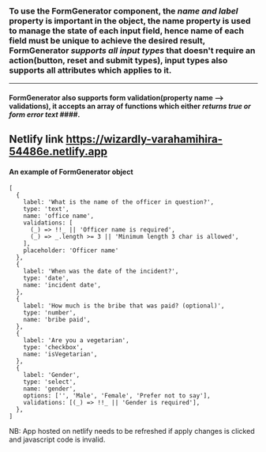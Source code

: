 ### To use the FormGenerator component, the _name and label_ property is important in the object, the name property is used to manage the state of each input field, hence name of each field must be unique to achieve the desired result, FormGenerator _supports all input types_ that doesn't require an action(button, reset and submit types), input types also supports all attributes which applies to it. ###

 ----------

#### FormGenerator also supports form validation(property name --> validations), it accepts an array of functions which either ___returns true or form error text___ ####.

## Netlify link <https://wizardly-varahamihira-54486e.netlify.app>

#### An example of FormGenerator object

```
[
  {
    label: 'What is the name of the officer in question?',
    type: 'text',
    name: 'office name',
    validations: [
      (_) => !!_ || 'Officer name is required',
      (_) => _.length >= 3 || 'Minimum length 3 char is allowed',
    ],
    placeholder: 'Officer name'
  },
  {
    label: 'When was the date of the incident?',
    type: 'date',
    name: 'incident date',
  },
  {
    label: 'How much is the bribe that was paid? (optional)',
    type: 'number',
    name: 'bribe paid',
  },
  {
    label: 'Are you a vegetarian',
    type: 'checkbox',
    name: 'isVegetarian',
  },
  {
    label: 'Gender',
    type: 'select',
    name: 'gender',
    options: ['', 'Male', 'Female', 'Prefer not to say'],
    validations: [(_) => !!_ || 'Gender is required'],
  },
]

```

NB: App hosted on netlify needs to be refreshed if apply changes is clicked and javascript code is invalid.
